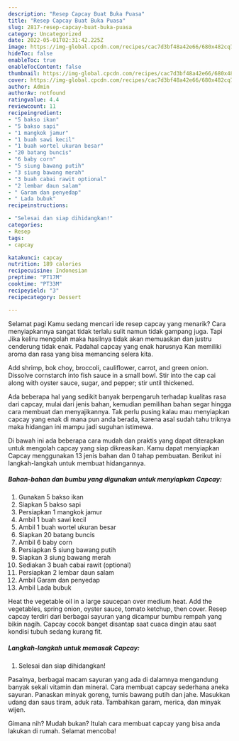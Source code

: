 ```yaml
---
description: "Resep Capcay Buat Buka Puasa"
title: "Resep Capcay Buat Buka Puasa"
slug: 2817-resep-capcay-buat-buka-puasa
category: Uncategorized
date: 2022-05-01T02:31:42.225Z
image: https://img-global.cpcdn.com/recipes/cac7d3bf48a42e66/680x482cq70/capcay-foto-resep-utama.jpg
hideToc: false
enableToc: true
enableTocContent: false
thumbnail: https://img-global.cpcdn.com/recipes/cac7d3bf48a42e66/680x482cq70/capcay-foto-resep-utama.jpg
cover: https://img-global.cpcdn.com/recipes/cac7d3bf48a42e66/680x482cq70/capcay-foto-resep-utama.jpg
author: Admin
authorAv: notfound
ratingvalue: 4.4
reviewcount: 11
recipeingredient:
- "5 bakso ikan"
- "5 bakso sapi"
- "1 mangkok jamur"
- "1 buah sawi kecil"
- "1 buah wortel ukuran besar"
- "20 batang buncis"
- "6 baby corn"
- "5 siung bawang putih"
- "3 siung bawang merah"
- "3 buah cabai rawit optional"
- "2 lembar daun salam"
- " Garam dan penyedap"
- " Lada bubuk"
recipeinstructions:

- "Selesai dan siap dihidangkan!"
categories:
- Resep
tags:
- capcay

katakunci: capcay 
nutrition: 189 calories
recipecuisine: Indonesian
preptime: "PT17M"
cooktime: "PT33M"
recipeyield: "3"
recipecategory: Dessert

---
```



Selamat pagi Kamu sedang mencari ide resep capcay yang menarik? Cara menyiapkannya sangat tidak terlalu sulit namun tidak gampang juga. Tapi Jika keliru mengolah maka hasilnya tidak akan memuaskan dan justru cenderung tidak enak. Padahal capcay yang enak harusnya Kan memiliki aroma dan rasa yang bisa memancing selera kita.


Add shrimp, bok choy, broccoli, cauliflower, carrot, and green onion. Dissolve cornstarch into fish sauce in a small bowl. Stir into the cap cai along with oyster sauce, sugar, and pepper; stir until thickened.

Ada beberapa hal yang sedikit banyak berpengaruh terhadap kualitas rasa dari capcay, mulai dari jenis bahan, kemudian pemilihan bahan segar hingga cara membuat dan menyajikannya. Tak perlu pusing kalau mau menyiapkan capcay yang enak di mana pun anda berada, karena asal sudah tahu triknya maka hidangan ini mampu jadi suguhan istimewa.


Di bawah ini ada beberapa cara mudah dan praktis yang dapat diterapkan untuk mengolah capcay yang siap dikreasikan. Kamu dapat menyiapkan Capcay menggunakan 13 jenis bahan dan 0 tahap pembuatan. Berikut ini langkah-langkah untuk membuat hidangannya.

<!--inarticleads1-->

##### Bahan-bahan dan bumbu yang digunakan untuk menyiapkan Capcay:

1. Gunakan 5 bakso ikan
1. Siapkan 5 bakso sapi
1. Persiapkan 1 mangkok jamur
1. Ambil 1 buah sawi kecil
1. Ambil 1 buah wortel ukuran besar
1. Siapkan 20 batang buncis
1. Ambil 6 baby corn
1. Persiapkan 5 siung bawang putih
1. Siapkan 3 siung bawang merah
1. Sediakan 3 buah cabai rawit (optional)
1. Persiapkan 2 lembar daun salam
1. Ambil  Garam dan penyedap
1. Ambil  Lada bubuk


Heat the vegetable oil in a large saucepan over medium heat. Add the vegetables, spring onion, oyster sauce, tomato ketchup, then cover. Resep capcay terdiri dari berbagai sayuran yang dicampur bumbu rempah yang bikin nagih. Capcay cocok banget disantap saat cuaca dingin atau saat kondisi tubuh sedang kurang fit. 

<!--inarticleads2-->

##### Langkah-langkah untuk memasak Capcay:


1. Selesai dan siap dihidangkan!

Pasalnya, berbagai macam sayuran yang ada di dalamnya mengandung banyak sekali vitamin dan mineral. Cara membuat capcay sederhana aneka sayuran. Panaskan minyak goreng, tumis bawang putih dan jahe. Masukkan udang dan saus tiram, aduk rata. Tambahkan garam, merica, dan minyak wijen. 

Gimana nih? Mudah bukan? Itulah cara membuat capcay yang bisa anda lakukan di rumah. Selamat mencoba!
